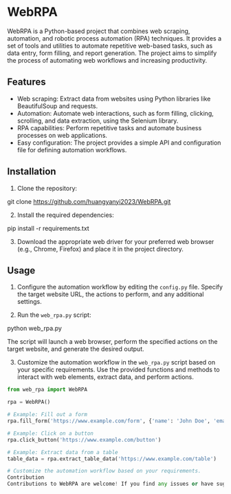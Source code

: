 # WebRPA
WebRPA is a Python-based project that combines web scraping, automation, and robotic process automation (RPA) techniques. It provides a set of tools and utilities to automate repetitive web-based tasks, such as data entry, form filling, and report generation. The project aims to simplify the process of automating web workflows and increasing productivity.

## Features

- Web scraping: Extract data from websites using Python libraries like BeautifulSoup and requests.
- Automation: Automate web interactions, such as form filling, clicking, scrolling, and data extraction, using the Selenium library.
- RPA capabilities: Perform repetitive tasks and automate business processes on web applications.
- Easy configuration: The project provides a simple API and configuration file for defining automation workflows.

## Installation

1. Clone the repository:

git clone https://github.com/huangyanyi2023/WebRPA.git


2. Install the required dependencies:

pip install -r requirements.txt


3. Download the appropriate web driver for your preferred web browser (e.g., Chrome, Firefox) and place it in the project directory.

## Usage

1. Configure the automation workflow by editing the `config.py` file. Specify the target website URL, the actions to perform, and any additional settings.

2. Run the `web_rpa.py` script:

python web_rpa.py


The script will launch a web browser, perform the specified actions on the target website, and generate the desired output.

3. Customize the automation workflow in the `web_rpa.py` script based on your specific requirements. Use the provided functions and methods to interact with web elements, extract data, and perform actions.

```python
from web_rpa import WebRPA

rpa = WebRPA()

# Example: Fill out a form
rpa.fill_form('https://www.example.com/form', {'name': 'John Doe', 'email': 'john@example.com'})

# Example: Click on a button
rpa.click_button('https://www.example.com/button')

# Example: Extract data from a table
table_data = rpa.extract_table_data('https://www.example.com/table')

# Customize the automation workflow based on your requirements.
Contribution
Contributions to WebRPA are welcome! If you find any issues or have suggestions for improvements, please create a new issue or submit a pull request.
